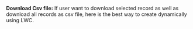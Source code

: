 **Download Csv file:** If user want to download selected record as well as download all records as csv file, here is the best way to
                    create dynamically using LWC. 

